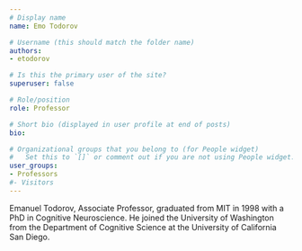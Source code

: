```yaml
---
# Display name
name: Emo Todorov

# Username (this should match the folder name)
authors:
- etodorov

# Is this the primary user of the site?
superuser: false

# Role/position
role: Professor

# Short bio (displayed in user profile at end of posts)
bio:

# Organizational groups that you belong to (for People widget)
#   Set this to `[]` or comment out if you are not using People widget.
user_groups:
- Professors
#- Visitors
---
```


Emanuel Todorov, Associate Professor, graduated from MIT in 1998 with a PhD in
Cognitive Neuroscience. He joined the University of Washington from the Department of
Cognitive Science at the University of California San Diego.